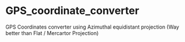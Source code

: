 # GPS_coordinate_converter
GPS Coordinates converter using Azimuthal equidistant projection (Way better than Flat / Mercartor Projection)
